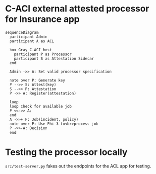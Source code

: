 # C-ACI external attested processor for Insurance app

```mermaid
sequenceDiagram
  participant Admin
  participant A as ACL

  box Gray C-ACI host
    participant P as Processor
    participant S as Attestation Sidecar
  end

  Admin ->> A: Set valid processor specification

  note over P: Generate key
  P -->> S: Attest(key)
  S -->> P: Attestation
  P ->> A: Register(attestation)

  loop 
  loop Check for available job
  P <<->> A: 
  end
  A ->>+ P: Job(incident, policy)
  note over P: Use Phi 3 to<br>process job
  P ->>-A: Decision
  end
```

# Testing the processor locally

`src/test-server.py` fakes out the endpoints for the ACL app for testing.
